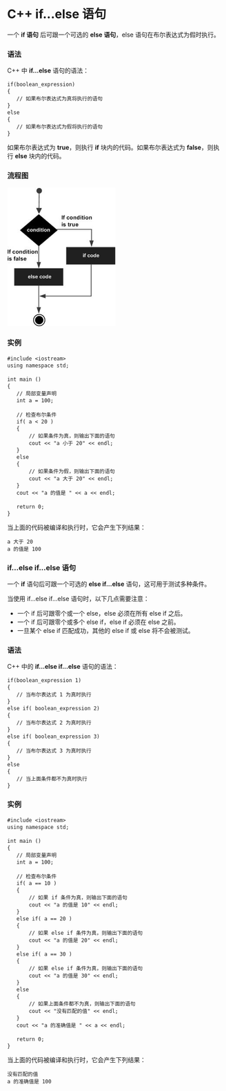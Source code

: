 # C++ if...else 语句

一个 **if 语句** 后可跟一个可选的 **else 语句**，else 语句在布尔表达式为假时执行。

### 语法

C++ 中 **if...else** 语句的语法：

~~~
if(boolean_expression)
{
   // 如果布尔表达式为真将执行的语句
}
else
{
   // 如果布尔表达式为假将执行的语句
}

~~~

如果布尔表达式为 **true**，则执行 **if** 块内的代码。如果布尔表达式为 **false**，则执行 **else** 块内的代码。

### 流程图

![C++ 中的 if...else 语句](../../img/566e60bd0472f.jpg)

### 实例

~~~
#include <iostream>
using namespace std;
 
int main ()
{
   // 局部变量声明
   int a = 100;
 
   // 检查布尔条件
   if( a < 20 )
   {
       // 如果条件为真，则输出下面的语句
       cout << "a 小于 20" << endl;
   }
   else
   {
       // 如果条件为假，则输出下面的语句
       cout << "a 大于 20" << endl;
   }
   cout << "a 的值是 " << a << endl;
 
   return 0;
}

~~~

当上面的代码被编译和执行时，它会产生下列结果：

~~~
a 大于 20
a 的值是 100

~~~

### if...else if...else 语句

一个 **if** 语句后可跟一个可选的 **else if...else** 语句，这可用于测试多种条件。

当使用 if...else if...else 语句时，以下几点需要注意：

- 一个 if 后可跟零个或一个 else，else 必须在所有 else if 之后。
- 一个 if 后可跟零个或多个 else if，else if 必须在 else 之前。
- 一旦某个 else if 匹配成功，其他的 else if 或 else 将不会被测试。

### 语法

C++ 中的 **if...else if...else** 语句的语法：

~~~
if(boolean_expression 1)
{
   // 当布尔表达式 1 为真时执行
}
else if( boolean_expression 2)
{
   // 当布尔表达式 2 为真时执行
}
else if( boolean_expression 3)
{
   // 当布尔表达式 3 为真时执行
}
else 
{
   // 当上面条件都不为真时执行
}

~~~

### 实例

~~~
#include <iostream>
using namespace std;
 
int main ()
{
   // 局部变量声明
   int a = 100;
 
   // 检查布尔条件
   if( a == 10 )
   {
       // 如果 if 条件为真，则输出下面的语句
       cout << "a 的值是 10" << endl;
   }
   else if( a == 20 )
   {
       // 如果 else if 条件为真，则输出下面的语句
       cout << "a 的值是 20" << endl;
   }
   else if( a == 30 )
   {
       // 如果 else if 条件为真，则输出下面的语句
       cout << "a 的值是 30" << endl;
   }
   else
   {
       // 如果上面条件都不为真，则输出下面的语句
       cout << "没有匹配的值" << endl;
   }
   cout << "a 的准确值是 " << a << endl;
 
   return 0;
}

~~~

当上面的代码被编译和执行时，它会产生下列结果：

~~~
没有匹配的值
a 的准确值是 100

~~~